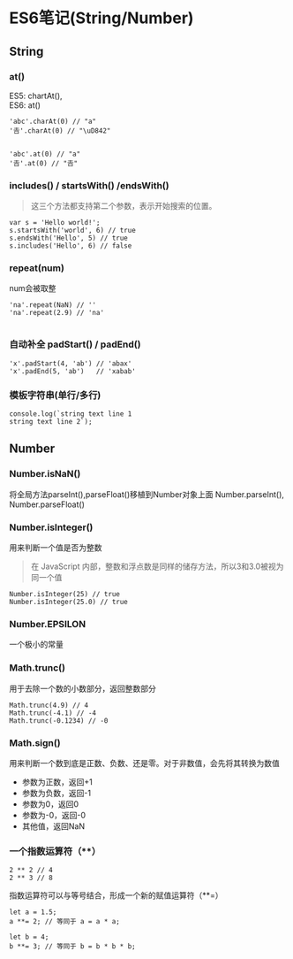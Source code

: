 # ES6笔记(String/Number)


## String

### at()
ES5: chartAt(),   
ES6: at()

````
'abc'.charAt(0) // "a"
'𠮷'.charAt(0) // "\uD842"


'abc'.at(0) // "a"
'𠮷'.at(0) // "𠮷"
````
###  includes() / startsWith() /endsWith()
 > 这三个方法都支持第二个参数，表示开始搜索的位置。
 
````
var s = 'Hello world!';
s.startsWith('world', 6) // true
s.endsWith('Hello', 5) // true
s.includes('Hello', 6) // false
````

### repeat(num) 
num会被取整

````
'na'.repeat(NaN) // ''
'na'.repeat(2.9) // 'na' 
	
````

### 自动补全 padStart() / padEnd()

````
'x'.padStart(4, 'ab') // 'abax'
'x'.padEnd(5, 'ab')   // 'xabab'
````
### 模板字符串(单行/多行)

````
console.log(`string text line 1
string text line 2`);
````

## Number

### Number.isNaN()
将全局方法parseInt(),parseFloat()移植到Number对象上面
Number.parseInt(), Number.parseFloat()

### Number.isInteger()
用来判断一个值是否为整数

> 在 JavaScript 内部，整数和浮点数是同样的储存方法，所以3和3.0被视为同一个值

````
Number.isInteger(25) // true
Number.isInteger(25.0) // true
````


### Number.EPSILON
一个极小的常量


### Math.trunc()
用于去除一个数的小数部分，返回整数部分

````
Math.trunc(4.9) // 4
Math.trunc(-4.1) // -4
Math.trunc(-0.1234) // -0
````


### Math.sign()
用来判断一个数到底是正数、负数、还是零。对于非数值，会先将其转换为数值

- 参数为正数，返回+1
- 参数为负数，返回-1
- 参数为0，返回0
- 参数为-0，返回-0
- 其他值，返回NaN



### 一个指数运算符（**）

````
2 ** 2 // 4
2 ** 3 // 8
````

指数运算符可以与等号结合，形成一个新的赋值运算符（**=）

````
let a = 1.5;
a **= 2; // 等同于 a = a * a;

let b = 4;
b **= 3; // 等同于 b = b * b * b;

````
